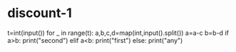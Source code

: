 # discount-1
t=int(input())
for _ in range(t):
  a,b,c,d=map(int,input().split())
  a=a-c
  b=b-d
  if a>b:
    print("second")
  elif a<b:
    print("first")
  else:
    print("any")
  
